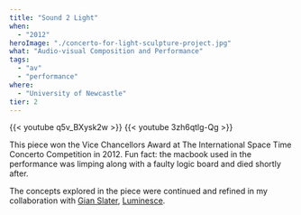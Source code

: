 ```yaml
---
title: "Sound 2 Light"
when: 
  - "2012"
heroImage: "./concerto-for-light-sculpture-project.jpg"
what: "Audio-visual Composition and Performance"
tags:
  - "av"
  - "performance"
where:
  - "University of Newcastle"
tier: 2
---
```



{{< youtube q5v_BXysk2w >}}
{{< youtube 3zh6qtlg-Qg >}}

This piece won the Vice Chancellors Award at The International Space Time Concerto Competition in 2012. Fun fact: the macbook used in the performance was limping along with a faulty logic board and died shortly after.

The concepts explored in the piece were continued and refined in my collaboration with [Gian Slater](http://gianslater.com/), [Luminesce](http://zeal.co/project/luminesce/).